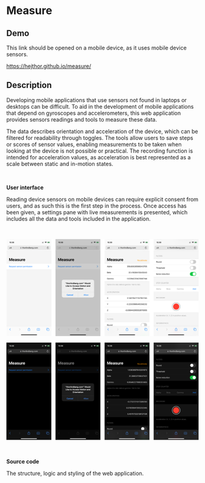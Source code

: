 # Measure

## Demo

This link should be opened on a mobile device, as it uses mobile device sensors.

https://hejthor.github.io/measure/

## Description

Developing mobile applications that use sensors not found in laptops or desktops can be difficult. To aid in the development of mobile applications that depend on gyroscopes and accelerometers, this web application provides sensors readings and tools to measure these data.

The data describes orientation and acceleration of the device, which can be filtered for readability through toggles. The tools allow users to save steps or scores of sensor values, enabling measurements to be taken when looking at the device is not possible or practical. The recording function is intended for acceleration values, as acceleration is best represented as a scale between static and in-motion states.

<br>

**User interface**

Reading device sensors on mobile devices can require explicit consent from users, and as such this is the first step in the process. Once access has been given, a settings pane with live measurements is presented, which includes all the data and tools included in the application.

<br>

![alt text](preview-light.png "tooltip")

![alt text](preview-dark.png "tooltip")

<br>

**Source code**

The structure, logic and styling of the web application.
